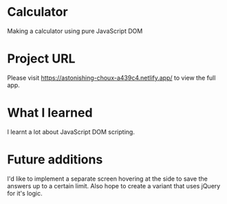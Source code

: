 # Calculator
Making a calculator using pure JavaScript DOM

# Project URL
Please visit https://astonishing-choux-a439c4.netlify.app/ to view the full app.

# What I learned
I learnt a lot about JavaScript DOM scripting.

# Future additions
I'd like to implement a separate screen hovering at the side to save the answers up to a certain limit. Also hope to create a variant that uses jQuery for it's logic.
